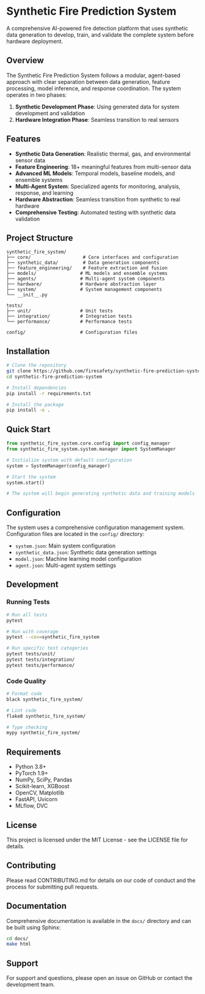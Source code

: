 # Synthetic Fire Prediction System

A comprehensive AI-powered fire detection platform that uses synthetic data generation to develop, train, and validate the complete system before hardware deployment.

## Overview

The Synthetic Fire Prediction System follows a modular, agent-based approach with clear separation between data generation, feature processing, model inference, and response coordination. The system operates in two phases:

1. **Synthetic Development Phase**: Using generated data for system development and validation
2. **Hardware Integration Phase**: Seamless transition to real sensors

## Features

- **Synthetic Data Generation**: Realistic thermal, gas, and environmental sensor data
- **Feature Engineering**: 18+ meaningful features from multi-sensor data
- **Advanced ML Models**: Temporal models, baseline models, and ensemble systems
- **Multi-Agent System**: Specialized agents for monitoring, analysis, response, and learning
- **Hardware Abstraction**: Seamless transition from synthetic to real hardware
- **Comprehensive Testing**: Automated testing with synthetic data validation

## Project Structure

```
synthetic_fire_system/
├── core/                   # Core interfaces and configuration
├── synthetic_data/         # Data generation components
├── feature_engineering/    # Feature extraction and fusion
├── models/                # ML models and ensemble systems
├── agents/                # Multi-agent system components
├── hardware/              # Hardware abstraction layer
├── system/                # System management components
└── __init__.py

tests/
├── unit/                  # Unit tests
├── integration/           # Integration tests
└── performance/           # Performance tests

config/                    # Configuration files
```

## Installation

```bash
# Clone the repository
git clone https://github.com/firesafety/synthetic-fire-prediction-system.git
cd synthetic-fire-prediction-system

# Install dependencies
pip install -r requirements.txt

# Install the package
pip install -e .
```

## Quick Start

```python
from synthetic_fire_system.core.config import config_manager
from synthetic_fire_system.system.manager import SystemManager

# Initialize system with default configuration
system = SystemManager(config_manager)

# Start the system
system.start()

# The system will begin generating synthetic data and training models
```

## Configuration

The system uses a comprehensive configuration management system. Configuration files are located in the `config/` directory:

- `system.json`: Main system configuration
- `synthetic_data.json`: Synthetic data generation settings
- `model.json`: Machine learning model configuration
- `agent.json`: Multi-agent system settings

## Development

### Running Tests

```bash
# Run all tests
pytest

# Run with coverage
pytest --cov=synthetic_fire_system

# Run specific test categories
pytest tests/unit/
pytest tests/integration/
pytest tests/performance/
```

### Code Quality

```bash
# Format code
black synthetic_fire_system/

# Lint code
flake8 synthetic_fire_system/

# Type checking
mypy synthetic_fire_system/
```

## Requirements

- Python 3.8+
- PyTorch 1.9+
- NumPy, SciPy, Pandas
- Scikit-learn, XGBoost
- OpenCV, Matplotlib
- FastAPI, Uvicorn
- MLflow, DVC

## License

This project is licensed under the MIT License - see the LICENSE file for details.

## Contributing

Please read CONTRIBUTING.md for details on our code of conduct and the process for submitting pull requests.

## Documentation

Comprehensive documentation is available in the `docs/` directory and can be built using Sphinx:

```bash
cd docs/
make html
```

## Support

For support and questions, please open an issue on GitHub or contact the development team.